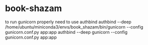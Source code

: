 # book-shazam
to run gunicorn properly need to use authbind
    authbind --deep /home/ubuntu/miniconda3/envs/book_shazam/bin/gunicorn --config gunicorn.conf.py app:app
    authbind --deep gunicorn --config gunicorn.conf.py app:app
